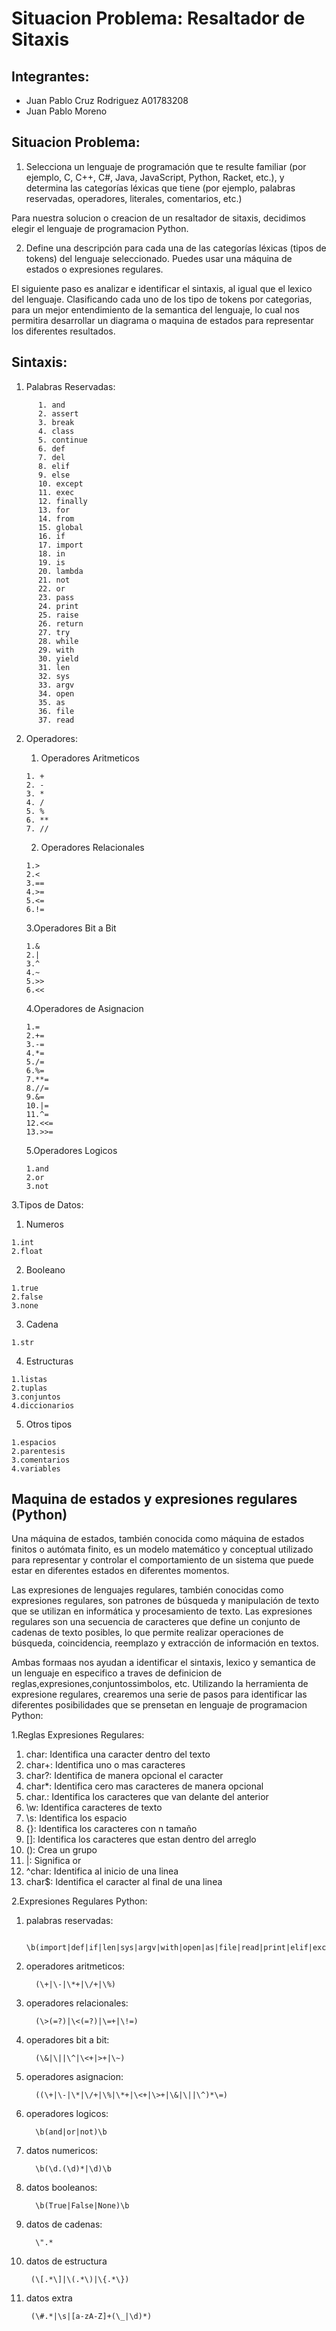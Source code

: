 # Situacion Problema: Resaltador de Sitaxis

## Integrantes:
- Juan Pablo Cruz Rodriguez A01783208   
- Juan Pablo Moreno 

## Situacion Problema:

1. Selecciona un lenguaje de programación que te resulte familiar (por ejemplo, C, C++, C#, Java, JavaScript, Python, Racket, etc.), y determina las categorías léxicas que tiene (por ejemplo, palabras reservadas, operadores, literales, comentarios, etc.)

Para nuestra solucion o creacion de un resaltador de sitaxis, decidimos elegir el lenguaje de programacion Python.

2. Define una descripción para cada una de las categorías léxicas (tipos de tokens) del lenguaje seleccionado. Puedes usar una máquina de estados o expresiones regulares.

El siguiente paso es analizar e identificar el sintaxis, al igual que el lexico del lenguaje. Clasificando cada uno de los tipo de tokens por categorias, para un mejor entendimiento de la semantica del lenguaje, lo cual nos permitira desarrollar un diagrama o maquina de estados para representar los diferentes resultados.

## Sintaxis:

1. Palabras Reservadas: 

~~~
      1. and
      2. assert
      3. break 
      4. class
      5. continue
      6. def
      7. del 
      8. elif 
      9. else 
      10. except
      11. exec
      12. finally
      13. for
      14. from
      15. global
      16. if
      17. import
      18. in
      19. is
      20. lambda
      21. not
      22. or
      23. pass
      24. print
      25. raise
      26. return
      27. try
      28. while
      29. with
      30. yield
      31. len
      32. sys
      33. argv
      34. open
      35. as
      36. file
      37. read
~~~

2. Operadores:
   
   1. Operadores Aritmeticos
   ~~~
   1. +
   2. -
   3. *
   4. /
   5. %
   6. **
   7. //
   ~~~
   2. Operadores Relacionales
   ~~~
   1.>
   2.<
   3.==
   4.>=
   5.<=
   6.!=
   ~~~
   3.Operadores Bit a Bit
   ~~~
   1.&
   2.|
   3.^
   4.~
   5.>>
   6.<<
   ~~~
   4.Operadores de Asignacion
   ~~~
   1.=
   2.+=
   3.-=
   4.*=
   5./=
   6.%=
   7.**=
   8.//=
   9.&=
   10.|=
   11.^=
   12.<<=
   13.>>=
   ~~~
   5.Operadores Logicos
   ~~~
   1.and
   2.or
   3.not
   ~~~

3.Tipos de Datos:
   1. Numeros
   ~~~
   1.int 
   2.float
   ~~~
   2. Booleano
   ~~~
   1.true
   2.false
   3.none
   ~~~
   3. Cadena
   ~~~
   1.str
   ~~~
   4. Estructuras
   ~~~
   1.listas
   2.tuplas
   3.conjuntos
   4.diccionarios
   ~~~
   5. Otros tipos
   ~~~
   1.espacios
   2.parentesis
   3.comentarios
   4.variables
   ~~~

## Maquina de estados y expresiones regulares (Python)

Una máquina de estados, también conocida como máquina de estados finitos o autómata finito, es un modelo matemático y conceptual utilizado para representar y controlar el comportamiento de un sistema que puede estar en diferentes estados en diferentes momentos.

Las expresiones de lenguajes regulares, también conocidas como expresiones regulares, son patrones de búsqueda y manipulación de texto que se utilizan en informática y procesamiento de texto. Las expresiones regulares son una secuencia de caracteres que define un conjunto de cadenas de texto posibles, lo que permite realizar operaciones de búsqueda, coincidencia, reemplazo y extracción de información en textos.

Ambas formaas nos ayudan a identificar el sintaxis, lexico y semantica de un lenguaje en especifico a traves de definicion de reglas,expresiones,conjuntossimbolos, etc. Utilizando la herramienta de expresione regulares, crearemos una serie de pasos para identificar las diferentes posibilidades que se prensetan en lenguaje de programacion Python:

1.Reglas Expresiones Regulares:

1. char: Identifica una caracter dentro del texto
2. char+: Identifica uno o mas caracteres
3. char?: Identifica de manera opcional el caracter
4. char*: Identifica cero mas caracteres de manera opcional
5. char.: Identifica los caracteres que van delante del anterior
6. \w: Identifica caracteres de texto
7. \s: Identifica los espacio
8. {}: Identifica los caracteres con n tamaño
9. []: Identifica los caracteres que estan dentro del arreglo
10. (): Crea un grupo
11. |: Significa or
12. ^char: Identifica al inicio de una linea
13. char$: Identifica el caracter al final de una linea

2.Expresiones Regulares Python:

1. palabras reservadas: 
   
         \b(import|def|if|len|sys|argv|with|open|as|file|read|print|elif|except|as|else|and|assert|break|class|contine|del|exec|finally|for|from|global|in|is|lambda|not|or|pass|raise|return|try|while|yield|open)\b

2. operadores aritmeticos:

         (\+|\-|\*+|\/+|\%)

3. operadores relacionales:

         (\>(=?)|\<(=?)|\=+|\!=)

4. operadores bit a bit:
   
         (\&|\||\^|\<+|>+|\~)

5. operadores asignacion:

         ((\+|\-|\*|\/+|\%|\*+|\<+|\>+|\&|\||\^)*\=)

6. operadores logicos:

         \b(and|or|not)\b

7. datos numericos:
   
         \b(\d.(\d)*|\d)\b

8. datos booleanos:

         \b(True|False|None)\b

9. datos de cadenas:

         \".* 
      
10. datos de estructura
    
         (\[.*\]|\(.*\)|\{.*\})

11. datos extra

         (\#.*|\s|[a-zA-Z]+(\_|\d)*)

   

